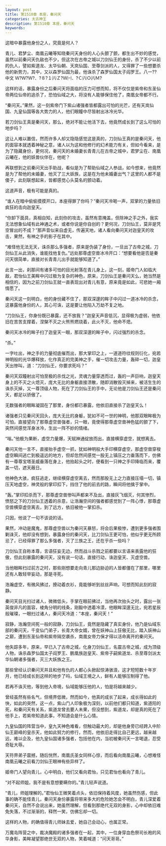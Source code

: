 ```yaml
---
layout: post
title: 第1510章 本座，秦问天
categories: 太古神王
description: 第1510章 本座，秦问天
keywords:
---
```


这暗中暴露他身份之人，究竟是何人？

青儿、君梦尘、南凰云曦等知晓秦问天身份的人心头颤了颤，都生出不妙的感觉，虽然以前秦问天仇敌也不少，但这次在古帝之城以刀剑仙王的身份，杀了不少以前的仇人，譬如紫道龙、太华仙朝、天岚仙国、至尊剑派的人，又得罪了一些想要杀他的新势力，其中，又以森罗仙国为最，他诛杀了森罗仙国太子阎罗王。八一??中文 Ｗ?Ｗ?Ｗ?．?８?１㈧Ｚ?Ｗ㈠．?Ｃ㈧Ｏ㈧Ｍ?

这样的话，暴露身份之后秦问天将面临的压力可想而知，将不仅仅是紫帝和东圣仙帝两位仙帝的追杀了，恐怕仙域之大，将没有人能够保住他了，南凰女帝都不行。

“秦问天。”果然，这一刻紫帝门下紫山诸强者皆都露出可怕的光芒，还有天岚仙国、九皇仙国等各大势力的人，他们眼瞳中尽皆射出冰冷光华。

若刀剑仙王真是秦问天，那么，绝对不能让他活下去，他竟然成长到了这么可怕的地步吗？

这让人难以置信，然而许多人却又隐隐感觉这是真的，刀剑仙王真的是秦问天，他的面容本就透着神秘之意，诸人以为这和他修行的幻术能力有关，但如今看来，是为了隐藏身份，更何况，秦问天的未婚妻长青青儿在古帝之城中，君梦尘在、南凰云曦在，他的妖兽伙伴在，他呢？

再联想到之前秦问天出手助战，看似是为了帮助仙域之人参战，如今想来，他竟然是为了帮他的未婚妻，他灭了三大妖族，这是在为他未婚妻出气？这里的人都不是傻子，此刻联想起来，皆都感觉心头莫名的颤动着。

这道声音，极有可能是真的。

“谁人在暗中偷偷摸摸开口，本座得罪了你吗？”秦问天冷喝一声，双掌的力量依旧疯狂的击向迦皇天。

“你卸下面具，真相自知，此刻你的攻击，虽然有意掩盖，但除神之手之外，我实无法想象仙域有此神通之术，或者你说是你自创的？更何况，刀剑仙王，莫非是凭空冒出的不成？”那声音似来自虚无，传遍天地，诸人看向秦问天对迦皇天的攻击，果然，有神之手的影子在其中。

“难怪他无法无天，诛杀那么多强者，原来是伪装了身份，一旦出了古帝之城，刀剑仙王从此消失，谁能找他复仇。”远处那尊虚空兽冰冷开口：“想要看他是否是秦问天很简单，直接对长青青儿出手就能够知道了。”

此言一出，刹那间有诸多可怕的目光射落在青儿身上，这一刻，姬帝门人如临大敌，君怡仙王美眸中闪过极为复杂的神色，原来，刀剑仙王是秦问天么，她当然是相信的，因为之前刀剑仙王就一直表现出对青儿有意，原来竟是如此，可悲她一厢情愿了。

秦问天这一刻明白，他的身份藏不住了，那双深邃的眸子中闪过一道冰冷的杀念，这暴露他身份的人，其心可诛，这是要让他陷入万劫不复之地。

“刀剑仙王，你身份既已暴露，还不放我？”迦皇天声音低沉，显得极为虚弱，他依旧在苦苦支撑着，涅槃不灭之火熊熊燃烧着，此火不灭，他命不熄。

秦问天冰冷的眸子扫了迦皇天一眼，那双深邃的眸子中，闪过强烈的杀念。

“杀。”

一字吐出，神之手的力量彻底催而出，那大掌印之上，一道道符纹规则衍化，宛若神明般的光华爆释放，化作真正的完美神之手，催一切攻击力量，轰碎一切，迦皇天出惨叫，道：“刀剑仙王，你要求死吗？”

秦问天双瞳射出可怕至极的杀伐之光，灵魂力量穿透而过，轰的一声巨响，迦皇天身上的不灭之火熄灭，庞大无比的身躯直接溃散，随即消散毁灭掉来，被活生生的诛杀灭掉，又一尊顶级人物，死在了刀剑仙王的手中，无论他是刀剑仙王还是秦问天，都足以骄傲了。

无数强者的眼眸凝固在了那里，身份都已暴露，他依旧直接杀了迦皇天么！

诸强者只见秦问天回头，庞大无比的身躯，犹如不可一世的神明，他那双眼眸极为可怕，直接望向了那尊虚空兽强者，只一眼，竟使得那尊虚空兽神色猛的颤了下，突然间感觉浑身冰冷，生出一阵不妙的情绪。

“嗡。”他极为果断，虚空力量爆，天赋神通绽放而出，直接横穿虚空，就想离去。

秦问天他一言不，直接抬手虚空一抓，犹如神明般大手印横穿虚空，那虚空兽穿梭虚空瞬间逃亡到极遥远的地方，但却忽然间感觉一股无上镇压之力垂落而下，仿佛有一尊尊宝塔圣威垂落在身上，他抬起头之时，便看到一只神之手印降临而来，覆盖一切，遮天蔽日。

他神色大骇，疯狂逃走，继续横穿虚空离去，然而那股无上之力直接压塌一切，镇压天地虚空，神灵般的掌印扣下，挡住了他的前去的路，瞬间将他擒于掌中。

“轰。”掌印扣杀而下，那尊虚空兽惨叫声都来不及出，直接灰飞烟灭，何其惨烈，愤怒之下的刀剑仙王透着的杀意，让浩瀚空间的强者都感觉到了一阵心悸，那尊虚空兽横穿虚空离去，到了远方，依旧被他一掌扣杀。

只因，他说了一句不该说的话。

果然，冲动是魔鬼，那尊虚空兽以为秦问天暴怒，将会后果极惨，遭到更多强者围剿诛灭，他却没有想到，暴露身份的秦问天，比刀剑仙王更可怕，他似乎更无所顾忌了，已经得罪了那么多强者，灭了三族之王，还在乎杀一些吗？

刀剑仙王自称本尊，言语狂妄无边，然而战斗杀戮之前都要以言语来表露他的狂傲，但此刻暴露的秦问天，没有说一句话，直接行动，诛迦皇天、灭虚空兽。

当他眼眸扫过前方之时，那些刚想要走向青儿那边胁迫的人皆都僵在了那里，哪里还有人敢轻举妄动，那是寻死。

浩瀚虚空，有微风拂过，撩动着衣衫，竟能够听到丝丝声响，可想而知此刻的寂静。

秦问天目光扫过诸人，微微低头，手掌在眼前拂过，当他再次抬头之时，露出一张英俊非凡的面容，棱角分明的线条，刚毅中透着冷漠，他眼眸深邃无比，宛若星辰般璀璨，一眼扫过诸人，秦问天冷道：“本座，秦问天！”

寂静，浩瀚空间死一般的寂静，刀剑仙王，竟然是隐藏了真实身份，他乃是仙域东部的秦问天，千变仙门弟子，长青大帝女婿，曾在妖神山上狂傲无比，踏入妖神山之巅，遭到东圣仙帝和紫帝隔空袭杀，南凰女帝力保才得以活命离开的秦问天。

他失踪多年，原来，早已入了古帝之城，化身刀剑仙王，名震古帝之城，成为顶级人物，诛杀森罗仙国太子阎罗王、鹏凰族迦皇天、紫帝子嗣紫道龙、杀至尊剑派太华仙朝诸多强者，灭三大妖族之王。

那些曾经认识秦问天并且和他有仇的人都心头掀起惊涛骇浪，这才短短数十年岁月，他已经成长到这样的地步了吗，仙域王境之人，鲜有人能够压制得了他。

若再不诛灭他，等到他入帝境，仙域能够压他的人，怕是将越来越少。

曾经虽然有些名气，但境界低微，然而如今，他真的成长了起来，成长得如此的快，如此的突然，这一点，紫山门人印象极为深刻，以前他们都只知道，紫道阳的死，和秦问天有关系，紫道龙曾去要人未果，但没想到，紫道龙，却是真的死在了他手上，若紫帝知道此事，不知道会是什么心情。

九皇仙国的阵营当中，皇九天神色难看，但触动最大的，却是他身旁已经跨入中阶仙王巅峰的皇杀天，他如此努力的修行，然而，他依旧走得比自己更远，越来越远，难以企及，他九皇仙国诸多强者，包括他在内，当初被秦问天一言喝退，忍受奇耻大辱。

天符界弟子震撼，随后恍然，南凰氏圣女同样心惊，而后看向南凰云曦，心想难怪南凰云曦之前看刀剑仙王眼神有些异样了。

姬帝门人望向青儿，心中明白，他们又看向君怡，只见君怡也看向了青儿。

“对不起师姐，我不是有意想要瞒你的。”青儿轻声说道。

“青儿，师姐理解的。”君怡仙王微笑着点头，依旧保持着风度，她虽然伤感，但此事的确不能怪青儿，秦问天身份暴露将带来多大的危险她怎会不明白，青儿深爱着秦问天，自然不会说出来，她虽然理解，但看到那绝代无双的身影，心中却依旧难免失落，不过渐渐的，释然一笑，仿佛忘却一切。

这样的人物，的确值得青儿师妹去爱，她自己会动心，也属正常。

万魔岛阵营之中，裁决魔殿的诸多强者在一起，其中，一位身穿血色祭司长袍的风华身影，美眸凝望那绝世无双的人物，笑着喊道：“问天哥哥。”

